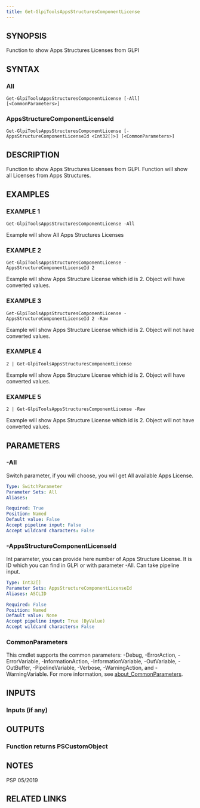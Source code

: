 ```yaml
---
title: Get-GlpiToolsAppsStructuresComponentLicense
---
```


## SYNOPSIS
Function to show Apps Structures Licenses from GLPI

## SYNTAX

### All
```
Get-GlpiToolsAppsStructuresComponentLicense [-All] [<CommonParameters>]
```

### AppsStructureComponentLicenseId
```
Get-GlpiToolsAppsStructuresComponentLicense [-AppsStructureComponentLicenseId <Int32[]>] [<CommonParameters>]
```

## DESCRIPTION
Function to show Apps Structures Licenses from GLPI.
Function will show all Licenses from Apps Structures.

## EXAMPLES

### EXAMPLE 1
```
Get-GlpiToolsAppsStructuresComponentLicense -All
```

Example will show All Apps Structures Licenses

### EXAMPLE 2
```
Get-GlpiToolsAppsStructuresComponentLicense -AppsStructureComponentLicenseId 2
```

Example will show Apps Structure License which id is 2.
Object will have converted values.

### EXAMPLE 3
```
Get-GlpiToolsAppsStructuresComponentLicense -AppsStructureComponentLicenseId 2 -Raw
```

Example will show Apps Structure License which id is 2.
Object will not have converted values.

### EXAMPLE 4
```
2 | Get-GlpiToolsAppsStructuresComponentLicense
```

Example will show Apps Structure License which id is 2.
Object will have converted values.

### EXAMPLE 5
```
2 | Get-GlpiToolsAppsStructuresComponentLicense -Raw
```

Example will show Apps Structure License which id is 2.
Object will not have converted values.

## PARAMETERS

### -All
Switch parameter, if you will choose, you will get All available Apps License.

```yaml
Type: SwitchParameter
Parameter Sets: All
Aliases:

Required: True
Position: Named
Default value: False
Accept pipeline input: False
Accept wildcard characters: False
```

### -AppsStructureComponentLicenseId
Int parameter, you can provide here number of Apps Structure License.
It is ID which you can find in GLPI or with parameter -All.
Can take pipeline input.

```yaml
Type: Int32[]
Parameter Sets: AppsStructureComponentLicenseId
Aliases: ASCLID

Required: False
Position: Named
Default value: None
Accept pipeline input: True (ByValue)
Accept wildcard characters: False
```

### CommonParameters
This cmdlet supports the common parameters: -Debug, -ErrorAction, -ErrorVariable, -InformationAction, -InformationVariable, -OutVariable, -OutBuffer, -PipelineVariable, -Verbose, -WarningAction, and -WarningVariable. For more information, see [about_CommonParameters](http://go.microsoft.com/fwlink/?LinkID=113216).

## INPUTS

### Inputs (if any)
## OUTPUTS

### Function returns PSCustomObject
## NOTES
PSP 05/2019

## RELATED LINKS
